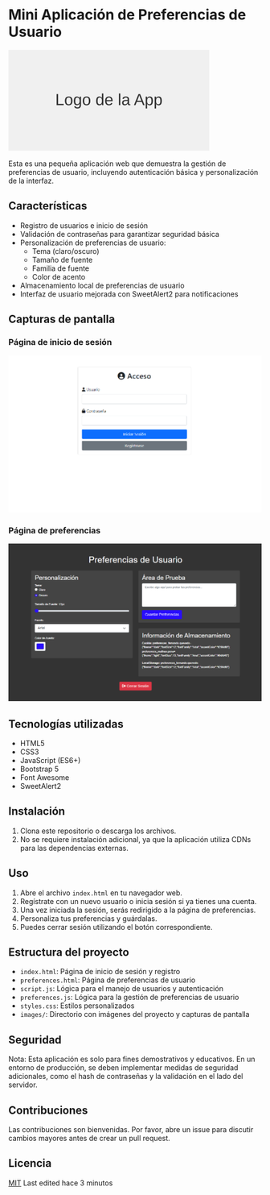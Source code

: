# Mini Aplicación de Preferencias de Usuario

![Logo de la aplicación](images/logo.svg)

Esta es una pequeña aplicación web que demuestra la gestión de preferencias de usuario, incluyendo autenticación básica y personalización de la interfaz.

## Características

- Registro de usuarios e inicio de sesión
- Validación de contraseñas para garantizar seguridad básica
- Personalización de preferencias de usuario:
  - Tema (claro/oscuro)
  - Tamaño de fuente
  - Familia de fuente
  - Color de acento
- Almacenamiento local de preferencias de usuario
- Interfaz de usuario mejorada con SweetAlert2 para notificaciones

## Capturas de pantalla

### Página de inicio de sesión
![Página de inicio de sesión](images/login.png)

### Página de preferencias
![Página de preferencias](images/preferences.png)

## Tecnologías utilizadas

- HTML5
- CSS3
- JavaScript (ES6+)
- Bootstrap 5
- Font Awesome
- SweetAlert2

## Instalación

1. Clona este repositorio o descarga los archivos.
2. No se requiere instalación adicional, ya que la aplicación utiliza CDNs para las dependencias externas.

## Uso

1. Abre el archivo `index.html` en tu navegador web.
2. Regístrate con un nuevo usuario o inicia sesión si ya tienes una cuenta.
3. Una vez iniciada la sesión, serás redirigido a la página de preferencias.
4. Personaliza tus preferencias y guárdalas.
5. Puedes cerrar sesión utilizando el botón correspondiente.


## Estructura del proyecto

- `index.html`: Página de inicio de sesión y registro
- `preferences.html`: Página de preferencias de usuario
- `script.js`: Lógica para el manejo de usuarios y autenticación
- `preferences.js`: Lógica para la gestión de preferencias de usuario
- `styles.css`: Estilos personalizados
- `images/`: Directorio con imágenes del proyecto y capturas de pantalla

## Seguridad

Nota: Esta aplicación es solo para fines demostrativos y educativos. En un entorno de producción, se deben implementar medidas de seguridad adicionales, como el hash de contraseñas y la validación en el lado del servidor.

## Contribuciones

Las contribuciones son bienvenidas. Por favor, abre un issue para discutir cambios mayores antes de crear un pull request.

## Licencia

[MIT](https://choosealicense.com/licenses/mit/)
Last edited hace 3 minutos


